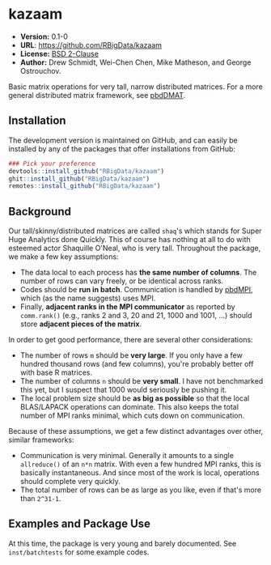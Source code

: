 # kazaam

* **Version:** 0.1-0
* **URL**: https://github.com/RBigData/kazaam
* **License:** [BSD 2-Clause](http://opensource.org/licenses/BSD-2-Clause)
* **Author:** Drew Schmidt, Wei-Chen Chen, Mike Matheson, and George Ostrouchov.

Basic matrix operations for very tall, narrow distributed matrices.  For a more general distributed matrix framework, see [pbdDMAT](https://cran.r-project.org/package=pbdDMAT).



## Installation

<!-- You can install the stable version from CRAN using the usual `install.packages()`:

```r
install.packages("kazaam")
``` -->

The development version is maintained on GitHub, and can easily be installed by any of the packages that offer installations from GitHub:

```r
### Pick your preference
devtools::install_github("RBigData/kazaam")
ghit::install_github("RBigData/kazaam")
remotes::install_github("RBigData/kazaam")
```



## Background

Our tall/skinny/distributed matrices are called `shaq`'s which stands for Super Huge Analytics done Quickly.  This of course has nothing at all to do with esteemed actor Shaquille O'Neal, who is very tall.  Throughout the package, we make a few key assumptions:
* The data local to each process has **the same number of columns**.  The number of rows can vary freely, or be identical across ranks.
* Codes should be **run in batch**.  Communication is handled by [pbdMPI](https://cran.r-project.org/package=pbdMPI), which (as the name suggests) uses MPI.
* Finally, **adjacent ranks in the MPI communicator** as reported by `comm.rank()` (e.g., ranks 2 and 3, 20 and 21, 1000 and 1001, ...) should store **adjacent pieces of the matrix**.

In order to get good performance, there are several other considerations:

* The number of rows `m` should be **very large**.  If you only have a few hundred thousand rows (and few columns), you're probably better off with base R matrices.
* The number of columns `n` should be **very small**.  I have not benchmarked this yet, but I suspect that 1000 would seriously be pushing it.
* The local problem size should be **as big as possible** so that the local BLAS/LAPACK operations can dominate.  This also keeps the total number of MPI ranks minimal, which cuts down on communication.

Because of these assumptions, we get a few distinct advantages over other, similar frameworks:
* Communication is very minimal.  Generally it amounts to a single `allreduce()` of an `n*n` matrix.  With even a few hundred MPI ranks, this is basically instantaneous.  And since most of the work is local, operations should complete very quickly.
* The total number of rows can be as large as you like, even if that's more than `2^31-1`.



## Examples and Package Use

At this time, the package is very young and barely documented.  See `inst/batchtests` for some example codes.
